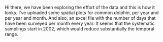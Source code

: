 Hi there, 
we have been exploring the effort of the data and this is how it looks. 
I've uploaded some spatial plots for common dolphin, per year and per year and month. And also, an excel file with the number of days that have been surveyed per month every year.
It seems that the systematic samplings start in 2002, which would reduce substantially the temporal range.  
